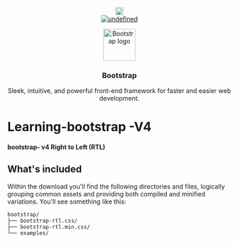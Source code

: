<p align="center">
<a href="https://www.npmjs.com/package/learning-bootstrap4" target="_blank">
<img src="https://badge.fury.io/js/bootstrap.svg" alt="npm version" height="18"></a>
<br>
<a href="https://github.com/omidlmazaheri/learning-bootstrap4" target="_blank">
<img alt="undefined" src="https://img.shields.io/github/license/omidlmazaheri/learning-bootstrap4.svg?style=flat"></a>
</p>
<p align="center">
  <a href="https://getbootstrap.com/">
    <img src="https://getbootstrap.com/docs/4.2/assets/brand/bootstrap-solid.svg" alt="Bootstrap logo" width="72" height="72">
  </a>
</p>

<h3 align="center">Bootstrap</h3>

<p align="center">
  Sleek, intuitive, and powerful front-end framework for faster and easier web development.
  
</p>
<h1>Learning-bootstrap -V4 </h1>  
<h4>bootstrap- v4 Right to Left (RTL)</h4>

## What's included

Within the download you'll find the following directories and files, logically grouping common assets and providing both compiled and minified variations. You'll see something like this:

```text
bootstrap/
├── bootstrap-rtl.css/
├── bootstrap-rtl.min.css/
└── examples/      
```

